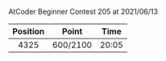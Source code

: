 AtCoder Beginner Contest 205 at 2021/06/13

| Position | Point | Time |
|:---:|:---:|:---:|
| 4325 | 600/2100 | 20:05 |
